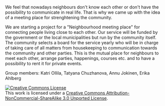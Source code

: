 We feel that nowadays neighbours don't know each other or don't have the possibility to communicate in real life. 
That is why we came up with the idea of a meeting place for strenghtening the community.

We are starting a project for a "Neighbourhood meeting place" for connecting people living close to each other. 
Our service will be funded by the government or the local municipalities but run by the community itself. 
The community selects a board for the service yearly who will be in charge of taking care of all matters from housekeeping to communication towards the community and other parties. 
This is the mutual place for neighbours to meet each other, arrange parties, happenings, courses etc. and to have a possibility to rent it for private events.

Group members: Katri Ollila, Tatyana Chuzhanova, Annu Jokinen, Erika Ahlberg

<a rel="license" href="http://creativecommons.org/licenses/by-nc-sa/3.0/"><img alt="Creative Commons License" style="border-width:0" src="http://i.creativecommons.org/l/by-nc-sa/3.0/88x31.png" /></a><br />This work is licensed under a <a rel="license" href="http://creativecommons.org/licenses/by-nc-sa/3.0/">Creative Commons Attribution-NonCommercial-ShareAlike 3.0 Unported License</a>.

